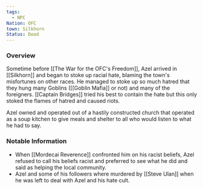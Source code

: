 ```yaml
---
tags:
  - NPC
Nation: OFC
town: Silkhorn
Status: Dead
---
```

### Overview
Sometime before [[The War for the OFC's Freedom]], Azel arrived in [[Silkhorn]] and began to stoke up racial hate, blaming the town's misfortunes on other races. He managed to stoke up so much hatred that they hung many Goblins ([[Goblin Mafia]] or not) and many of the foreigners. [[Captain Bridges]] tried his best to contain the hate but this only stoked the flames of hatred and caused riots. 

Azel owned and operated out of a hastily constructed church that operated as a soup kitchen to give meals and shelter to all who would listen to what he had to say.

### Notable Information
- When [[Mordecai Reverence]] confronted him on his racist beliefs, Azel refused to call his beliefs racist and preferred to see what he did and said as helping the local community.
- Azel and some of his followers where murdered by [[Steve Ulan]] when he was left to deal with Azel and his hate cult. 